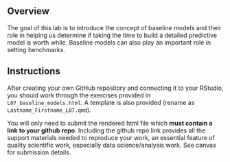 ## Overview

The goal of this lab is to introduce the concept of baseline models and their role in helping us determine if taking the time to build a detailed predictive model is worth while. Baseline models can also play an important role in setting benchmarks.  

## Instructions

After creating your own GitHub repository and connecting it to your RStudio, you should work through the exercises provided in `L07_baseline_models.html`. A template is also provided (rename as `Lastname_Firstname_L07.qmd`).

You will only need to submit the rendered html file which **must contain a link to your github repo**. Including the github repo link provides all the support materials needed to reproduce your work, an essential feature of quality scientific work, especially data science/analysis work. See canvas for submission details.